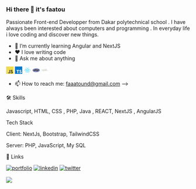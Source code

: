 ### Hi there 👋 it's faatou

Passionate Front-end Developper from Dakar polytechnical school .
I have always been interested about computers and programming . In everyday life i love coding and discover new things.

- 🌱 I’m currently learning Angular and NextJS
- ❤️ I love writing code
- 💬 Ask me about anything 

<code><img height="20" alt="javascript" src="https://raw.githubusercontent.com/github/explore/80688e429a7d4ef2fca1e82350fe8e3517d3494d/topics/javascript/javascript.png"></code>
<code><img height="20" alt="typescript" src="https://raw.githubusercontent.com/github/explore/80688e429a7d4ef2fca1e82350fe8e3517d3494d/topics/typescript/typescript.png"></code>
<code><img height="20" alt="react" src="https://raw.githubusercontent.com/github/explore/80688e429a7d4ef2fca1e82350fe8e3517d3494d/topics/react/react.png"></code>
<code><img height="20" alt="php" src="https://raw.githubusercontent.com/github/explore/5c058a388828bb5fde0bcafd4bc867b5bb3f26f3/topics/php/php.png"></code>
<code><img height="20" alt="nextjs" src="https://raw.githubusercontent.com/github/explore/80688e429a7d4ef2fca1e82350fe8e3517d3494d/topics/nextjs/nextjs.png"></code>    

- 📫 How to reach me: faaatound@gmail.com
-->

  
🛠 Skills

Javascript, HTML, CSS , PHP, Java , REACT, NextJS , AngularJS

Tech Stack 

Client: NextJs, Bootstrap, TailwindCSS

Server: PHP, JavaScript, My SQL

🔗 Links

[![portfolio](https://img.shields.io/badge/my_portfolio-000?style=for-the-badge&logo=ko-fi&logoColor=white)](https://faatou-nd.onrender.com)
[![linkedin](https://img.shields.io/badge/linkedin-0A66C2?style=for-the-badge&logo=linkedin&logoColor=white)](https://www.linkedin.com/in/fatou-fall-ndiaye-114246299/)
[![twitter](https://img.shields.io/badge/twitter-1DA1F2?style=for-the-badge&logo=twitter&logoColor=white)](https://twitter.com/bint_annette)


<a href="https://github.com/faatound/github-readme-stats">
  <img align="center" src="https://github-readme-stats.vercel.app/api?username=faatound&show_icons=true&theme=buefy" />
</a>









